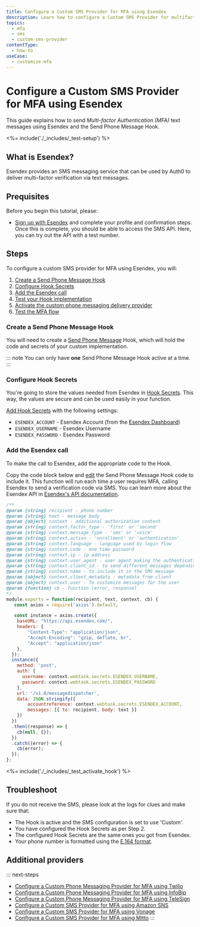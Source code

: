 ```yaml
---
title: Configure a Custom SMS Provider for MFA using Esendex
description: Learn how to configure a Custom SMS Provider for multifactor authentication (MFA) using Esendex.
topics:
  - mfa
  - sms
  - custom-sms-provider
contentType:
  - how-to
useCase:
  - customize-mfa
---
```

# Configure a Custom SMS Provider for MFA using Esendex

This guide explains how to send <dfn data-key="multifactor-authentication">Multi-factor Authentication (MFA)</dfn> text messages using Esendex and the Send Phone Message Hook.

<%= include('./_includes/_test-setup') %>

## What is Esendex?

Esendex provides an SMS messaging service that can be used by Auth0 to deliver multi-factor verification via text messages. 

## Prequisites

Before you begin this tutorial, please:

- [Sign up with Esendex](https://www.esendex.co.uk/#freetrialformblock) and complete your profile and confirmation steps. Once this is complete, you should be able to access the SMS API. Here, you can try out the API with a test number.

## Steps

To configure a custom SMS provider for MFA using Esendex, you will:

1. [Create a Send Phone Message Hook](#create-a-send-phone-message-hook)
2. [Configure Hook Secrets](#configure-hook-secrets)
3. [Add the Esendex call](#add-the-esendex-call)
4. [Test your Hook implementation](#test-your-hook-implementation)
6. [Activate the custom phone messaging delivery provider](#activate-the-custom-delivery-provider)
6. [Test the MFA flow](#test-the-mfa-flow)

### Create a Send Phone Message Hook

You will need to create a [Send Phone Message](/hooks/extensibility-points/send-phone-message) Hook, which will hold the code and secrets of your custom implementation.

::: note
You can only have **one** Send Phone Message Hook active at a time.
:::

### Configure Hook Secrets

You're going to store the values needed from Esendex in [Hook Secrets](/hooks/secrets). This way, the values are secure and can be used easily in your function.

[Add Hook Secrets](/hooks/secrets/create) with the following settings:

* `ESENDEX_ACCOUNT` - Esendex Account (from the [Esendex Dashboard](https://admin.esendex.com/accounts))
* `ESENDEX_USERNAME` - Esendex Username
* `ESENDEX_PASSWORD` - Esendex Password

### Add the Esendex call

To make the call to Esendex, add the appropriate code to the Hook.

Copy the code block below and [edit](/hooks/update) the Send Phone Message Hook code to include it. This function will run each time a user requires MFA, calling Esendex to send a verification code via SMS. You can learn more about the Esendex API in [Esendex's API documentation](https://developers.esendex.com/api-reference#smsapis).

```js
/**
@param {string} recipient - phone number
@param {string} text - message body
@param {object} context - additional authorization context
@param {string} context.factor_type - 'first' or 'second'
@param {string} context.message_type - 'sms' or 'voice'
@param {string} context.action - 'enrollment' or 'authentication'
@param {string} context.language - language used by login flow
@param {string} context.code - one time password
@param {string} context.ip - ip address
@param {string} context.user_agent - user agent making the authentication request
@param {string} context.client_id - to send different messages depending on the client id
@param {string} context.name - to include it in the SMS message
@param {object} context.client_metadata - metadata from client
@param {object} context.user - To customize messages for the user
@param {function} cb - function (error, response)
*/
module.exports = function(recipient, text, context, cb) {
   const axios = require('axios').default;

   const instance = axios.create({
    baseURL: "https://api.esendex.com/",
    headers: {
        "Content-Type": "application/json",
        "Accept-Encoding": "gzip, deflate, br",
        "Accept": "application/json"
    },
  });
  instance({
    method: 'post',
    auth: {
      username: context.webtask.secrets.ESENDEX_USERNAME,
      password: context.webtask.secrets.ESENDEX_PASSWORD
    },
    url: '/v1.0/messagedispatcher',
    data: JSON.stringify({
        accountreference: context.webtask.secrets.ESENDEX_ACCOUNT,
        messages: [{ to: recipient, body: text }]
    })
  })
  .then((response) => {
    cb(null, {});
  })
  .catch((error) => {
    cb(error);
  });
};
```

<%= include('./_includes/_test_activate_hook') %>

## Troubleshoot

If you do not receive the SMS, please look at the logs for clues and make sure that:

- The Hook is active and the SMS configuration is set to use 'Custom'.
- You have configured the Hook Secrets as per Step 2.
- The configured Hook Secrets are the same ones you got from Esendex.
- Your phone number is formatted using the [E.164 format](https://en.wikipedia.org/wiki/E.164).

## Additional providers

::: next-steps
* [Configure a Custom Phone Messaging Provider for MFA using Twilio](/mfa/send-phone-message-hook-twilio)
* [Configure a Custom Phone Messaging Provider for MFA using InfoBip](/mfa/send-phone-message-hook-infobip)
* [Configure a Custom Phone Messaging Provider for MFA using TeleSign](/mfa/send-phone-message-hook-telesign)
* [Configure a Custom SMS Provider for MFA using Amazon SNS](/mfa/send-phone-message-hook-amazon-sns)
* [Configure a Custom SMS Provider for MFA using Vonage](/mfa/send-phone-message-hook-vonage)
* [Configure a Custom SMS Provider for MFA using Mitto](/mfa/send-phone-message-hook-mitto)
:::
